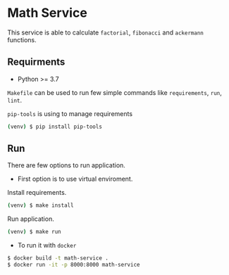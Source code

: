 # Math Service

This service is able to calculate `factorial`, `fibonacci` and `ackermann` functions.

## Requirments

 - Python >= 3.7

`Makefile` can be used to run few simple commands like `requirements`,
`run`, `lint`.

`pip-tools` is using to manage requirements

```sh
(venv) $ pip install pip-tools
```

## Run

 There are few options to run application.

 - First option is to use virtual enviroment.

 Install requirements.
 ```sh
 (venv) $ make install
 ```
 Run application.
 ```sh
 (venv) $ make run
 ```
 - To run it with `docker`
 ```sh
 $ docker build -t math-service .
 $ docker run -it -p 8000:8000 math-service
 ```
